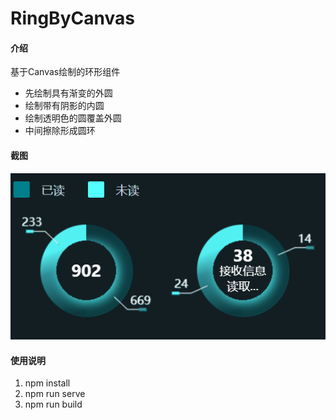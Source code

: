 # RingByCanvas

#### 介绍
基于Canvas绘制的环形组件
- 先绘制具有渐变的外圆
- 绘制带有阴影的内圆
- 绘制透明色的圆覆盖外圆
- 中间擦除形成圆环

#### 截图
![](img-folder/781ee3a1294411b9023e7a19b25e096.png)


#### 使用说明 

1.  npm install
2.  npm run serve
3.  npm run build
